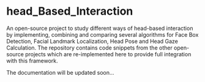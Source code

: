 # head_Based_Interaction

An open-source project to study different ways of head-based interaction by implementing, combining and comparing several algorithms for Face Box Detection, Facial Landmark Localization, Head Pose and Head Gaze Calculation. The repository contains code snippets from the other open-source projects which are re-implemented here to provide full integration with this framework. 

The documentation will be updated soon... 